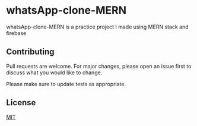 # whatsApp-clone-MERN

whatsApp-clone-MERN is a practice project I made using MERN stack and firebase

## Contributing
Pull requests are welcome. For major changes, please open an issue first to discuss what you would like to change.

Please make sure to update tests as appropriate.

## License
[MIT](https://choosealicense.com/licenses/mit/)

